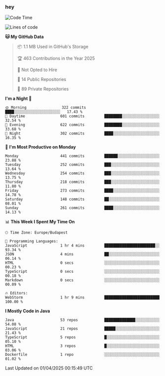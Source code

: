 ### hey

<!--START_SECTION:waka-->
![Code Time](http://img.shields.io/badge/Code%20Time-1%2C146%20hrs%2011%20mins-blue)

![Lines of code](https://img.shields.io/badge/From%20Hello%20World%20I%27ve%20Written-2.6%20million%20lines%20of%20code-blue)

**🐱 My GitHub Data** 

> 📦 1.1 MB Used in GitHub's Storage 
 > 
> 🏆 463 Contributions in the Year 2025
 > 
> 🚫 Not Opted to Hire
 > 
> 📜 14 Public Repositories 
 > 
> 🔑 89 Private Repositories 
 > 
**I'm a Night 🦉** 

```text
🌞 Morning                322 commits         ████░░░░░░░░░░░░░░░░░░░░░   17.43 % 
🌆 Daytime                601 commits         ████████░░░░░░░░░░░░░░░░░   32.54 % 
🌃 Evening                622 commits         ████████░░░░░░░░░░░░░░░░░   33.68 % 
🌙 Night                  302 commits         ████░░░░░░░░░░░░░░░░░░░░░   16.35 % 
```
📅 **I'm Most Productive on Monday** 

```text
Monday                   441 commits         ██████░░░░░░░░░░░░░░░░░░░   23.88 % 
Tuesday                  252 commits         ███░░░░░░░░░░░░░░░░░░░░░░   13.64 % 
Wednesday                254 commits         ███░░░░░░░░░░░░░░░░░░░░░░   13.75 % 
Thursday                 218 commits         ███░░░░░░░░░░░░░░░░░░░░░░   11.80 % 
Friday                   273 commits         ████░░░░░░░░░░░░░░░░░░░░░   14.78 % 
Saturday                 148 commits         ██░░░░░░░░░░░░░░░░░░░░░░░   08.01 % 
Sunday                   261 commits         ████░░░░░░░░░░░░░░░░░░░░░   14.13 % 
```


📊 **This Week I Spent My Time On** 

```text
🕑︎ Time Zone: Europe/Budapest

💬 Programming Languages: 
JavaScript               1 hr 4 mins         ███████████████████████░░   93.34 % 
JSON                     4 mins              ██░░░░░░░░░░░░░░░░░░░░░░░   06.14 % 
HTML                     0 secs              ░░░░░░░░░░░░░░░░░░░░░░░░░   00.23 % 
TypeScript               0 secs              ░░░░░░░░░░░░░░░░░░░░░░░░░   00.18 % 
Markdown                 0 secs              ░░░░░░░░░░░░░░░░░░░░░░░░░   00.09 % 

🔥 Editors: 
WebStorm                 1 hr 9 mins         █████████████████████████   100.00 % 
```

**I Mostly Code in Java** 

```text
Java                     53 repos            ██████████████░░░░░░░░░░░   54.08 % 
JavaScript               21 repos            █████░░░░░░░░░░░░░░░░░░░░   21.43 % 
TypeScript               5 repos             █░░░░░░░░░░░░░░░░░░░░░░░░   05.10 % 
HTML                     3 repos             █░░░░░░░░░░░░░░░░░░░░░░░░   03.06 % 
Dockerfile               1 repo              ░░░░░░░░░░░░░░░░░░░░░░░░░   01.02 % 
```




 Last Updated on 01/04/2025 00:15:49 UTC
<!--END_SECTION:waka-->
